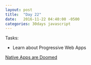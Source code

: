 ```yaml
---
layout: post
title:  "Day 22"
date:   2016-11-22 04:40:00 -0500
categories: 30days javascript
---
```

Tasks:

* Learn about Progressive Web Apps

[Native Apps are Doomed](https://medium.com/javascript-scene/native-apps-are-doomed-ac397148a2c0)

